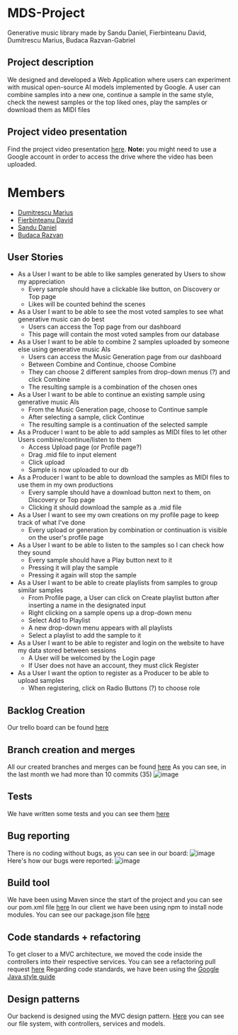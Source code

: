 # MDS-Project
Generative music library made by Sandu Daniel, Fierbinteanu David, Dumitrescu Marius, Budaca Razvan-Gabriel

## Project description
We designed and developed a Web Application where users can experiment with musical open-source AI models implemented by Google. A user can combine samples into a new one, continue a sample in the same style, check the newest samples or the top liked ones, play the samples or download them as MIDI files


## Project video presentation
Find the project video presentation [here](https://drive.google.com/drive/folders/1NpBZcGi3VBO9NXa3erFjYcYXxgnDKG1v?usp=sharing).
**Note:** you might need to use a Google account in order to access the drive where the video has been uploaded.

# Members 
- [Dumitrescu Marius](https://github.com/Marius2504)
- [Fierbinteanu David](https://github.com/davidmarian2012)
- [Sandu Daniel](https://github.com/Dan-The-Assassin)
- [Budaca Razvan](https://github.com/BudiGabe)

## User Stories
- As a User I want to be able to like samples generated by Users to show my appreciation
  - Every sample should have a clickable like button, on Discovery or Top page
  - Likes will be counted behind the scenes 
- As a User I want to be able to see the most voted samples to see what generative music can do best
  - Users can access the Top page from our dashboard
  - This page will contain the most voted samples from our database 
- As a User I want to be able to combine 2 samples uploaded by someone else using generative music AIs
  - Users can access the Music Generation page from our dashboard
  - Between Combine and Continue, choose Combine
  - They can choose 2 different samples from drop-down menus (?) and click Combine
  - The resulting sample is a combination of the chosen ones
- As a User I want to be able to continue an existing sample using generative music AIs
  - From the Music Generation page, choose to Continue sample
  - After selecting a sample, click Continue
  - The resulting sample is a continuation of the selected sample
- As a Producer I want to be able to add samples as MIDI files to let other Users combine/continue/listen to them
  - Access Upload page (or Profile page?)
  - Drag .mid file to input element
  - Click upload
  - Sample is now uploaded to our db
- As a Producer I want to be able to download the samples as MIDI files to use them in my own productions
  - Every sample should have a download button next to them, on Discovery or Top page
  - Clicking it should download the sample as a .mid file 
- As a User I want to see my own creations on my profile page to keep track of what I've done
  - Every upload or generation by combination or continuation is visible on the user's profile page
- As a User I want to be able to listen to the samples so I can check how they sound
  - Every sample should have a Play button next to it
  - Pressing it will play the sample
  - Pressing it again will stop the sample
- As a User I want to be able to create playlists from samples to group similar samples
  - From Profile page, a User can click on Create playlist button after inserting a name in the designated input
  - Right clicking on a sample opens up a drop-down menu
  - Select Add to Playlist
  - A new drop-down menu appears with all playlists
  - Select a playlist to add the sample to it
- As a User I want to be able to register and login on the website to have my data stored between sessions
  - A User will be welcomed by the Login page
  - If User does not have an account, they must click Register
- As a User I want the option to register as a Producer to be able to upload samples
  - When registering, click on Radio Buttons (?) to choose role

## Backlog Creation
Our trello board can be found [here](https://trello.com/b/E7Jd6zWW/project-mds)

## Branch creation and merges
All our created branches and merges can be found [here](https://github.com/BudiGabe/MDS-Project/branches)
As you can see, in the last month we had more than 10 commits (35)
![image](https://user-images.githubusercontent.com/68233994/173434400-c1310568-150a-4975-9ea5-17673f34d5ee.png)

## Tests
We have written some tests and you can see them [here](https://github.com/BudiGabe/MDS-Project/pull/12/commits/8979eb4442fa6b56bfaf211be3831f6df18b93a1)

## Bug reporting
There is no coding without bugs, as you can see in our board: 
![image](https://user-images.githubusercontent.com/68233994/173434697-ecfc9906-77e3-4f30-b8b1-8237d5060d4c.png)
Here's how our bugs were reported:
![image](https://user-images.githubusercontent.com/68233994/173434768-8b8247eb-6535-401c-a45a-21308b942969.png)

## Build tool
We have been using Maven since the start of the project and you can see our pom.xml file [here](https://github.com/BudiGabe/MDS-Project/blob/main/MDSBack/pom.xml)
In our client we have been using npm to install node modules. You can see our package.json file [here](https://github.com/BudiGabe/MDS-Project/blob/main/react-test/package.json)

## Code standards + refactoring
To get closer to a MVC architecture, we moved the code inside the controllers into their respective services. You can see a refactoring pull request [here](https://github.com/BudiGabe/MDS-Project/pull/12/commits/17723ca5484d41a040bcdc9994b3dfeaad87705b)
Regarding code standards, we have been using the [Google Java style guide](https://google.github.io/styleguide/javaguide.html)

## Design patterns
Our backend is designed using the MVC design pattern. [Here]( https://github.com/BudiGabe/MDS-Project/tree/main/MDSBack/src/main/java/com/example/mdsback) you can see our file system, with controllers, services and models.
